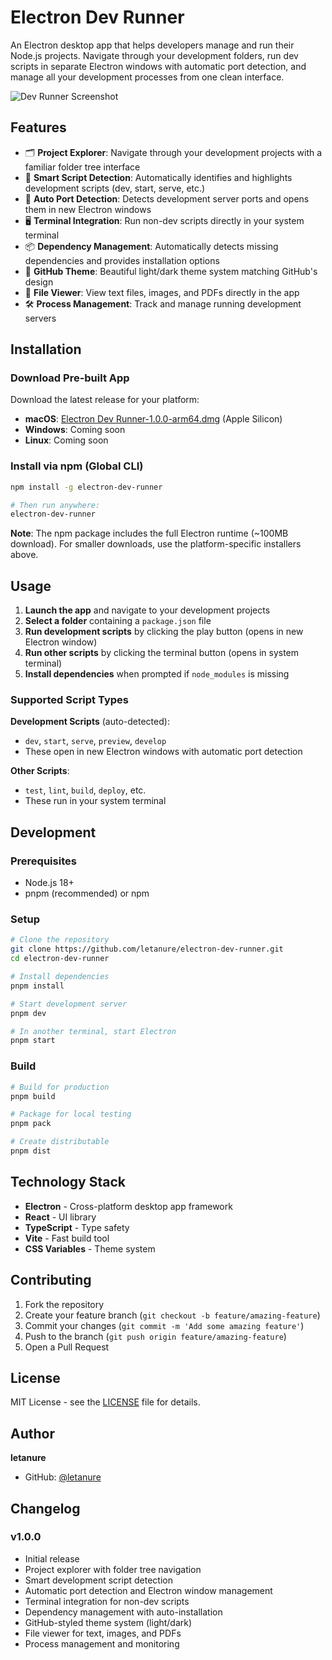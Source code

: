 # Electron Dev Runner

An Electron desktop app that helps developers manage and run their Node.js projects. Navigate through your development folders, run dev scripts in separate Electron windows with automatic port detection, and manage all your development processes from one clean interface.

![Dev Runner Screenshot](https://via.placeholder.com/800x500/0d1117/58a6ff?text=Dev+Runner+Screenshot)

## Features

- 🗂️ **Project Explorer**: Navigate through your development projects with a familiar folder tree interface
- 🚀 **Smart Script Detection**: Automatically identifies and highlights development scripts (dev, start, serve, etc.)
- 🔌 **Auto Port Detection**: Detects development server ports and opens them in new Electron windows
- 🖥️ **Terminal Integration**: Run non-dev scripts directly in your system terminal
- 📦 **Dependency Management**: Automatically detects missing dependencies and provides installation options
- 🎨 **GitHub Theme**: Beautiful light/dark theme system matching GitHub's design
- 📁 **File Viewer**: View text files, images, and PDFs directly in the app
- 🛠️ **Process Management**: Track and manage running development servers

## Installation

### Download Pre-built App

Download the latest release for your platform:

- **macOS**: [Electron Dev Runner-1.0.0-arm64.dmg](./release/Dev%20Runner-1.0.0-arm64.dmg) (Apple Silicon)
- **Windows**: Coming soon
- **Linux**: Coming soon

### Install via npm (Global CLI)

```bash
npm install -g electron-dev-runner

# Then run anywhere:
electron-dev-runner
```

**Note**: The npm package includes the full Electron runtime (~100MB download). For smaller downloads, use the platform-specific installers above.

## Usage

1. **Launch the app** and navigate to your development projects
2. **Select a folder** containing a `package.json` file
3. **Run development scripts** by clicking the play button (opens in new Electron window)
4. **Run other scripts** by clicking the terminal button (opens in system terminal)
5. **Install dependencies** when prompted if `node_modules` is missing

### Supported Script Types

**Development Scripts** (auto-detected):
- `dev`, `start`, `serve`, `preview`, `develop`
- These open in new Electron windows with automatic port detection

**Other Scripts**:
- `test`, `lint`, `build`, `deploy`, etc.
- These run in your system terminal

## Development

### Prerequisites

- Node.js 18+
- pnpm (recommended) or npm

### Setup

```bash
# Clone the repository
git clone https://github.com/letanure/electron-dev-runner.git
cd electron-dev-runner

# Install dependencies
pnpm install

# Start development server
pnpm dev

# In another terminal, start Electron
pnpm start
```

### Build

```bash
# Build for production
pnpm build

# Package for local testing
pnpm pack

# Create distributable
pnpm dist
```

## Technology Stack

- **Electron** - Cross-platform desktop app framework
- **React** - UI library
- **TypeScript** - Type safety
- **Vite** - Fast build tool
- **CSS Variables** - Theme system

## Contributing

1. Fork the repository
2. Create your feature branch (`git checkout -b feature/amazing-feature`)
3. Commit your changes (`git commit -m 'Add some amazing feature'`)
4. Push to the branch (`git push origin feature/amazing-feature`)
5. Open a Pull Request

## License

MIT License - see the [LICENSE](LICENSE) file for details.

## Author

**letanure**

- GitHub: [@letanure](https://github.com/letanure)

## Changelog

### v1.0.0

- Initial release
- Project explorer with folder tree navigation
- Smart development script detection
- Automatic port detection and Electron window management
- Terminal integration for non-dev scripts
- Dependency management with auto-installation
- GitHub-styled theme system (light/dark)
- File viewer for text, images, and PDFs
- Process management and monitoring